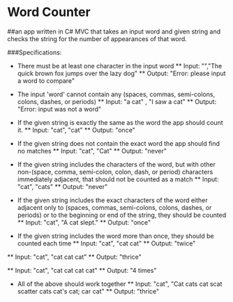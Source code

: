 # Word Counter
##an app written in C# MVC that takes an input word and given string and checks the string for the number of appearances of that word.

###Specifications:

* There must be at least one character in the input word
** Input: "","The quick brown fox jumps over the lazy dog"
** Output: "Error: please input a word to compare"

* The input 'word' cannot contain any (spaces, commas, semi-colons, colons, dashes, or periods)
** Input: "a cat" , "I saw a cat"
** Output: "Error: input was not a word"

* If the given string is exactly the same as the word the app should count it.
** Input: "cat", "cat"
** Output: "once"

* If the given string does not contain the exact word the app should find no matches
** Input: "cat", "Cat"
** Output: "never"

* If the given string includes the characters of the word, but with other non-(space, comma, semi-colon, colon, dash, or period) characters immediately adjacent, that should not be counted as a match
** Input: "cat", "cats"
** Output: "never"

* If the given string includes the exact characters of the word either adjacent only to (spaces, commas, semi-colons, colons, dashes, or periods) or to the beginning or end of the string, they should be counted
** Input: "cat", "A cat slept."
** Output: "once"

* If the given string includes the word more than once, they should be counted each time
** Input: "cat", "cat cat"
** Output: "twice"

** Input: "cat", "cat cat cat"
** Output: "thrice"

** Input: "cat", "cat cat cat cat"
** Output: "4 times"

* All of the above should work together
** Input: "cat", "Cat cats cat scat scatter cats cat's cat; car cat"
** Output: "thrice"
